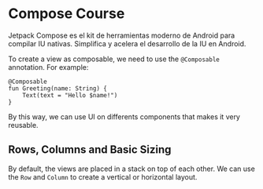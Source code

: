 # Compose Course

Jetpack Compose es el kit de herramientas moderno de Android para compilar IU nativas. Simplifica y acelera el desarrollo de la IU en Android.

To create a view as composable, we need to use the `@Composable` annotation. For example:

```
@Composable
fun Greeting(name: String) {
    Text(text = "Hello $name!")
}
```

By this way, we can use UI on differents components that makes it very reusable.

## Rows, Columns and Basic Sizing

By default, the views are placed in a stack on top of each other. We can use the `Row` and `Column` to create a vertical or horizontal layout.
